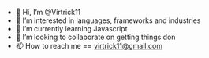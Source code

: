 - 👋 Hi, I’m @Virtrick11
- 👀 I’m interested in languages, frameworks and industries
- 🌱 I’m currently learning Javascript
- 💞️ I’m looking to collaborate on getting things don
- 📫 How to reach me == virtrick11@gmail.com

<!---
Virtrick11/Virtrick11 is a ✨ special ✨ repository because its `README.md` (this file) appears on your GitHub profile.
You can click the Preview link to take a look at your changes.
--->
